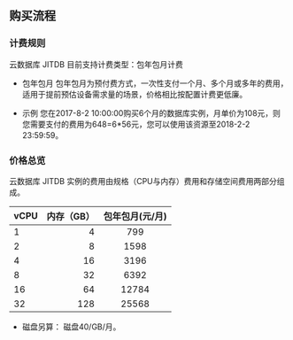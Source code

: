 ## 购买流程

### 计费规则

云数据库 JITDB 目前支持计费类型：包年包月计费

* 包年包月
  包年包月为预付费方式，一次性支付一个月、多个月或多年的费用，适用于提前预估设备需求量的场景，价格相比按配置计费更低廉。
  
* 示例
  您在2017-8-2 10:00:00购买6个月的数据库实例，月单价为108元，则您需要支付的费用为648=6*56元，您可以使用该资源至2018-2-2 23:59:59。
  
### 价格总览

云数据库 JITDB 实例的费用由规格（CPU与内存）费用和存储空间费用两部分组成。

| vCPU | 内存（GB） | 包年包月(元/月) |
| :-----| ----: | :----: |
| 1 | 4 | 799 |
| 2 | 8 | 1598 |
| 4 | 16 | 3196 |
| 8 | 32 | 6392 |
| 16 | 64 | 12784 |
| 32 | 128 | 25568 |

* 磁盘另算：
  磁盘40/GB/月。





